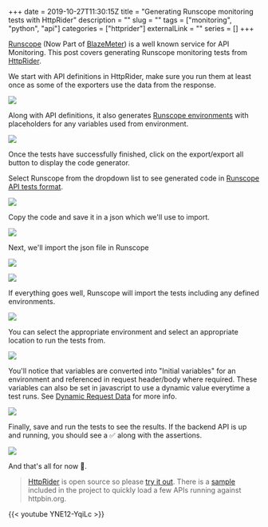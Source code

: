 +++ 
date = 2019-10-27T11:30:15Z
title = "Generating Runscope monitoring tests with HttpRider"
description = ""
slug = "" 
tags = ["monitoring", "python", "api"]
categories = ["httprider"]
externalLink = ""
series = []
+++

[Runscope](https://www.runscope.com) (Now Part of [BlazeMeter](https://www.blazemeter.com)) is a well known service for API Monitoring. This post covers generating Runscope monitoring tests from [HttpRider](https://github.com/namuan/http-rider).

We start with API definitions in HttpRider, make sure you run them at least once as some of the exporters use the data from the response.

![](/images/002/httprider_runscope_1.png)

Along with API definitions, it also generates [Runscope environments](https://www.runscope.com/docs/api-testing/environments/) with placeholders for any variables used from environment.

![](/images/002/httprider_runscope_2.png)

Once the tests have successfully finished, click on the export/export all button to display the code generator. 

Select Runscope from the dropdown list to see generated code in [Runscope API tests format](https://www.runscope.com/docs/api-testing/importing/#radar-import).

![](/images/002/httprider_runscope_3.png)

Copy the code and save it in a json which we'll use to import.

![](/images/002/httprider_runscope_4.png)

Next, we'll import the json file in Runscope

![](/images/002/httprider_runscope_5.png)

![](/images/002/httprider_runscope_6.png)

If everything goes well, Runscope will import the tests including any defined environments.

![](/images/002/httprider_runscope_7.png)

You can select the appropriate environment and select an appropriate location to run the tests from.

![](/images/002/httprider_runscope_8.png)

You'll notice that variables are converted into "Initial variables" for an environment and referenced in request header/body where required. These variables can also be set in javascript to use a dynamic value everytime a test runs. See [Dynamic Request Data](https://www.runscope.com/docs/api-testing/variables/) for more info.

![](/images/002/httprider_runscope_9.png)

Finally, save and run the tests to see the results. If the backend API is up and running, you should see a ✅ along with the assertions.

![](/images/002/httprider_runscope_10.png)

And that's all for now 🎉.

> [HttpRider](https://www.httprider.com/) is open source so please [try it out](https://www.httprider.com/docs/getting-started/installation/). There is a [sample](https://github.com/namuan/http-rider/tree/master/sample) included in the project to quickly load a few APIs running against httpbin.org.

{{< youtube YNE12-YqiLc >}}